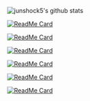 ![junshock5's github stats](https://github-readme-stats.vercel.app/api?username=junshock5&show_icons=true&theme=synthwave&bg_color=DEG)

[![ReadMe Card](https://github-readme-stats.vercel.app/api/pin/?username=junshock5&repo=inflearnJpa&show_icons=true&theme=gruvbox)](https://github.com/junshock5/inflearnJpa)

[![ReadMe Card](https://github-readme-stats.vercel.app/api/pin/?username=junshock5&repo=used-market-server&show_icons=true&theme=radical)](https://github.com/junshock5/used-market-server)

[![ReadMe Card](https://github-readme-stats.vercel.app/api/pin/?username=junshock5&repo=coupon&show_icons=true&theme=tokyonight)](https://github.com/junshock5/coupon)

[![ReadMe Card](https://github-readme-stats.vercel.app/api/pin/?username=junshock5&repo=mini-WAS&show_icons=true&theme=onedark)](https://github.com/junshock5/mini-WAS)

[![ReadMe Card](https://github-readme-stats.vercel.app/api/pin/?username=junshock5&repo=toby-spring-study&show_icons=true&theme=dracula)](https://github.com/junshock5/toby-spring-study)

[![ReadMe Card](https://github-readme-stats.vercel.app/api/pin/?username=junshock5&repo=docker_kubernetes&show_icons=true&theme=merko)](https://github.com/junshock5/docker_kubernetes)
<!--
**junshock5/junshock5** is a ✨ _special_ ✨ repository because its `README.md` (this file) appears on your GitHub profile.

Here are some ideas to get you started:

- 🔭 I’m currently working on ...
- 🌱 I’m currently learning ...
- 👯 I’m looking to collaborate on ...
- 🤔 I’m looking for help with ...
- 💬 Ask me about ...
- 📫 How to reach me: ...
- 😄 Pronouns: ...
- ⚡ Fun fact: ...
-->
